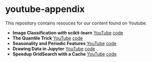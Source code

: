 # youtube-appendix

This repository contains resouces for our content found on Youtube. 

- **Image Classification *with* scikit-learn** [YouTube](https://youtu.be/lzXKsY3bANw) [code](https://github.com/probabl-ai/youtube-appendix/blob/main/01-sklearn-image/notebook.ipynb)
- **The Quantile Trick** [YouTube](https://www.youtube.com/watch?v=yLz1NELcIM0) [code](https://github.com/probabl-ai/youtube-appendix/blob/main/02-quantile/notebook.ipynb)
- **Seasonality and Periodic Features** [YouTube](https://youtu.be/cEpiqu3QCW0) [code](https://github.com/probabl-ai/youtube-appendix/blob/main/03-periodic-features/notebook.ipynb)
- **Drawing Data in Jupyter** [YouTube](https://youtu.be/STPv0jSAQEk) [code](https://github.com/probabl-ai/youtube-appendix/blob/main/04-drawing-data/notebook.ipynb)
- **Speedup GridSearch with a Cache** [YouTube](https://www.youtube.com/watch?v=KdIcUDqMVpE) [code](https://github.com/probabl-ai/youtube-appendix/blob/main/05-cache/notebook.ipynb)
<!-- - **Random Search is Better, but has one caveat** [YouTube](https://www.youtube.com/watch?v=KdIcUDqMVpE) [code](https://github.com/probabl-ai/youtube-appendix/blob/main/05-cache/random-caching.ipynb) -->
<!-- - **Building Elaborate Pipelines** [YouTube](https://youtu.be/STPv0jSAQEk) [code](https://github.com/probabl-ai/youtube-appendix/blob/main/06-elaborate-pipelines/notebook.ipynb) -->
